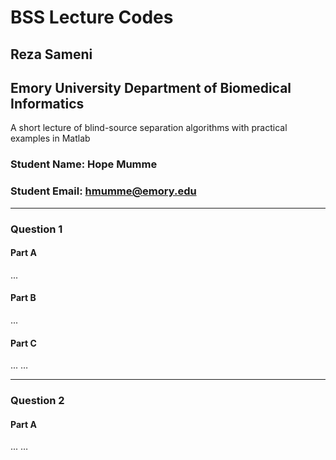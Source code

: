 # BSS Lecture Codes
## Reza Sameni
## Emory University Department of Biomedical Informatics

A short lecture of blind-source separation algorithms with practical examples in Matlab

### Student Name: Hope Mumme
### Student Email: hmumme@emory.edu
***
### Question 1
#### Part A
...
#### Part B
...
#### Part C
...
…
***
### Question 2
#### Part A
...
… 
